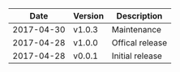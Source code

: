 | Date        | Version | Description |
| ----------- | ------- | ----------- |
| 2017-04-30  | v1.0.3  | Maintenance |
| 2017-04-28  | v1.0.0  | Offical release |
| 2017-04-28  | v0.0.1  | Initial release |
